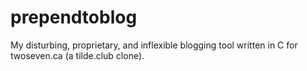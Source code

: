 prependtoblog
=============

My disturbing, proprietary, and inflexible blogging tool written in C for twoseven.ca (a tilde.club clone).
